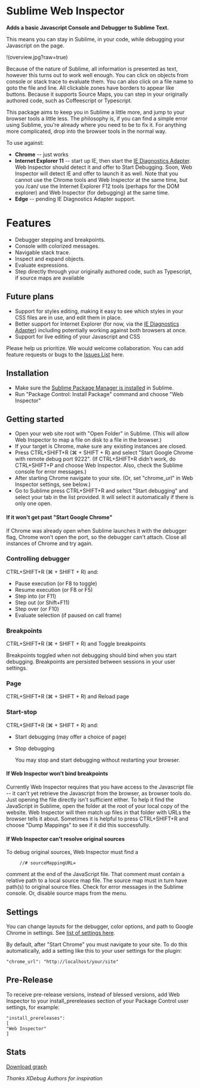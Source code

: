 ﻿# Sublime Web Inspector

__Adds a basic Javascript Console and Debugger to Sublime Text.__ 

This means you can stay in Sublime, in your code, while debugging your Javascript on the page.

!(overview.jpg?raw=true)

Because of the nature of Sublime, all information is presented as text, however this turns out to work well enough. You can click on objects from console or stack trace to evaluate them. You can also click on a file name to goto the file and line. All clickable zones have borders to appear like buttons. Because it supports Source Maps, you can step in your originally authored code, such as Coffeescript or Typescript.

This package aims to keep you in Sublime a little more, and jump to your browser tools a little less. The philosophy is, if you can find a simple error using Sublime, you're already where you need to be to fix it. For anything more complicated, drop into the browser tools in the normal way.

To use against:

* __Chrome__ -- just works
* __Internet Explorer 11__ -- start up IE, then start the [IE Diagnostics Adapter](https://github.com/Microsoft/IEDiagnosticsAdapter/releases). Web Inspector should detect it and offer to Start Debugging. Soon, Web Inspector will detect IE and offer to launch it as well. Note that you cannot use the Chrome tools and Web Inspector at the same time, but you /can/ use the Internet Explorer F12 tools (perhaps for the DOM explorer) and Web Inspector (for debugging) at the same time.
* __Edge__ -- pending IE Diagnostics Adapter support.

# Features
- Debugger stepping and breakpoints.
- Console with colorized messages.
- Navigable stack trace.
- Inspect and expand objects.
- Evaluate expressions.
- Step directly through your originally authored code, such as Typescript, if source maps are available

## Future plans

* Support for styles editing, making it easy to see which styles in your CSS files are in use, and edit them in place. 
* Better support for Internet Explorer (for now, via the [IE Diagnostics Adapter](https://github.com/Microsoft/IEDiagnosticsAdapter/releases)) including potentially working against both browsers at once. 
* Support for live editing of your Javascript and CSS

Please help us prioritize. We would welcome collaboration. You can add feature requests or bugs to the [Issues List](https://github.com/sokolovstas/SublimeWebInspector/issues) here.

## Installation
* Make sure the [Sublime Package Manager is installed](https://packagecontrol.io/installation) in Sublime.
* Run "Package Control: Install Package" command and choose "Web Inspector"

## Getting started
- Open your web site root with "Open Folder" in Sublime. (This will allow Web Inspector to map a file on disk to a file in the browser.)
- If your target is Chrome, make sure any existing instances are closed.
- Press CTRL+SHIFT+R (⌘ + SHIFT + R) and select "Start Google Chrome with remote debug port 9222". (If CTRL+SHIFT+R didn't work, do CTRL+SHIFT+P and choose Web Inspector. Also, check the Sublime console for error messages.)
- After starting Chrome navigate to your site. (Or, set "chrome_url" in Web Inspector settings, see below.)
- Go to Sublime press CTRL+SHIFT+R and select "Start debugging" and select your tab in the list provided. It will select it automatically if there is only one open.

#### If it won't get past "Start Google Chrome"
If Chrome was already open when Sublime launches it with the debugger flag, Chrome won't open the port, so the debugger can't attach. Close all instances of Chrome and try again. 
 
### Controlling debugger
CTRL+SHIFT+R (⌘ + SHIFT + R) and:
- Pause execution (or F8 to toggle)
- Resume execution (or F8 or F5)
- Step into (or F11)
- Step out (or Shift+F11)
- Step over (or F10)
- Evaluate selection (if paused on call frame)

### Breakpoints
CTRL+SHIFT+R (⌘ + SHIFT + R) and Toggle breakpoints

Breakpoints toggled when not debugging should bind when you start debugging. Breakpoints are persisted between sessions in your user settings.

### Page
CTRL+SHIFT+R (⌘ + SHIFT + R) and Reload page

### Start-stop
CTRL+SHIFT+R (⌘ + SHIFT + R) and:
- Start debugging (may offer a choice of page)
- Stop debugging

  You may stop and start debugging without restarting your browser.

#### If Web Inspector won't bind breakpoints
Currently Web Inspector requires that you have access to the Javascript file -- it can't yet retrieve the Javascript from the browser, as browser tools do. Just opening the file directly isn't sufficient either. To help it find the JavaScript in Sublime, open the folder at the root of your local copy of the website. Web Inspector will then match up files in that folder with URLs the browser tells it about. Sometimes it is helpful to press CTRL+SHIFT+R and choose "Dump Mappings" to see if it did this successfully. 

#### If Web Inspector can't resolve original sources
To debug original sources, Web Inspector must find a 

         //# sourceMappingURL=

comment at the end of the JavaScript file. That comment must contain a relative path to a local source map file. The source map must in turn have path(s) to original source files. Check for error messages in the Sublime console. Or, disable source maps from the menu.

## Settings
You can change layouts for the debugger, color options, and path to Google Chrome in settings. See [list of settings here](https://github.com/sokolovstas/SublimeWebInspector/wiki/User-Settings).

By default, after "Start Chrome" you must navigate to your site. To do this automatically, add a setting like this to your user settings for the plugin:

	"chrome_url": "http://localhost/your/site"

## Pre-Release
To receive pre-release versions, instead of blessed versions, add Web Inspector to your install_prereleases section of your Package Control user settings, for example:

	"install_prereleases":
	[
	"Web Inspector"
	]

## Stats
[Download graph](https://packagecontrol.io/packages/Web%20Inspector)

*Thanks XDebug Authors for inspiration*
